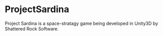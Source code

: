 ProjectSardina
==============
Project Sardina is a space-stratagy game being developed in Unity3D by Shattered Rock Software.
